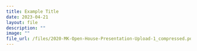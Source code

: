 ```yaml
---
title: Example Title
date: 2023-04-21
layout: file
description: ""
image: ""
file_url: /files/2020-MK-Open-House-Presentation-Upload-1_compressed.pdf
---
```

